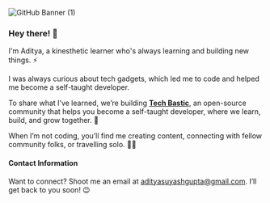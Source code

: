 ![GitHub Banner (1)](https://github.com/user-attachments/assets/88b3e2f7-6358-4c4f-b288-994ebb53c64a)

### Hey there! 👋

I'm Aditya, a kinesthetic learner who's always learning and building new things. ⚡

I was always curious about tech gadgets, which led me to code and helped me become a self-taught developer.

To share what I’ve learned, we’re building **[Tech Bastic](techbastic.github.io)**, an open-source community that helps you become a self-taught developer, where we learn, build, and grow together. 🤖

When I’m not coding, you’ll find me creating content, connecting with fellow community folks, or travelling solo. 👨‍💻

#### Contact Information 
Want to connect? Shoot me an email at adityasuyashgupta@gmail.com. I’ll get back to you soon! 😉
